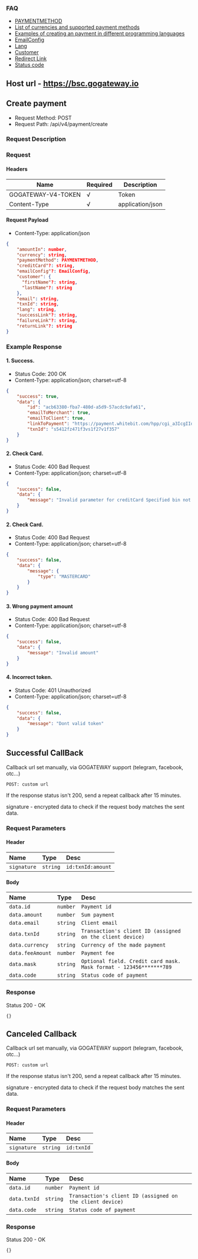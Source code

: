 ### FAQ
- [PAYMENTMETHOD](PAYMENT_INFO.md#paymentmethod)
- [List of currencies and supported payment methods](PAYMENT_INFO.md#paymentmethod)
- [Examples of creating an payment in different programming languages](PAYMENT_CREATE_EXAMPLE.md)
- [EmailConfig](PAYMENT_INFO.md#email-config)
- [Lang](PAYMENT_INFO.md#language)
- [Customer](PAYMENT_INFO.md#customer)
- [Redirect Link](PAYMENT_INFO.md#redirect-link)
- [Status code](PAYMENT_INFO.md#status-code)

## Host url - https://bsc.gogateway.io

## Create payment
 - Request Method: POST
 - Request Path: /api/v4/payment/create

### Request Description

### Request

#### Headers

| Name            | Required | Description
|-----------------|----------|-----------------
| GOGATEWAY-V4-TOKEN | √        | Token
| Content-Type    | √        | application/json


#### Request Payload

 - Content-Type: application/json


```json
{
    "amountIn": number,
    "currency": string,
    "paymentMethod": PAYMENTMETHOD,
    "creditCard"?: string,
    "emailConfig"?: EmailConfig,
    "customer": {
      "firstName"?: string,
      "lastName"?: string
    },
    "email": string,
    "txnId": string,
    "lang": string,
    "successLink"?: string,
    "failureLink"?: string,
    "returnLink"?: string
}
```

### Example Response

#### 1. Success.

 - Status Code: 200 OK
 - Content-Type: application/json; charset=utf-8


```json
{
    "success": true,
    "data": {
        "id": "acb63380-fba7-480d-a5d9-57acdc9afa61",
        "emailToMerchant": true,
        "emailToClient": true,
        "linkToPayment": "https://payment.whitebit.com/hpp/cgi_a3IcgIId3xaxnnt",
        "txnId": "s5412fz471f3vs1f27v1f357"
    }
}
```
#### 2. Check Card.

 - Status Code: 400 Bad Request
 - Content-Type: application/json; charset=utf-8


```json
{
    "success": false,
    "data": {
        "message": "Invalid parameter for creditCard Specified bin not found"
    }
}
```

#### 2. Check Card.

 - Status Code: 400 Bad Request
 - Content-Type: application/json; charset=utf-8


```json
{
    "success": false,
    "data": {
        "message": {
            "type": "MASTERCARD"
        }
    }
}
```

#### 3. Wrong payment amount

 - Status Code: 400 Bad Request
 - Content-Type: application/json; charset=utf-8


```json
{
    "success": false,
    "data": {
        "message": "Invalid amount"
    }
}
```

#### 4. Incorrect token.

 - Status Code: 401 Unauthorized
 - Content-Type: application/json; charset=utf-8


```json
{
    "success": false,
    "data": {
        "message": "Dont valid token"
    }
}
```

## Successful CallBack
Callback url set manually, via GOGATEWAY support (telegram, facebook, otc...)

```
POST: custom url
```
If the response status isn't 200, send a repeat callback after 15 minutes.

signature - encrypted data to check if the request body matches the sent data.

### Request Parameters
#### Header
| Name | Type | Desc |
| :------ | :------ | :------ |
| `signature` | `string` | `id:txnId:amount`
#### Body
| Name | Type | Desc |
| :------ | :------ | :------ |
| `data.id` | `number` | `Payment id`
| `data.amount` | `number` | `Sum payment`
| `data.email` | `string` | `Client email`
| `data.txnId` | `string` | `Transaction's client ID (assigned on the client device)`
| `data.currency` | `string` | `Currency of the made payment`
| `data.feeAmount` | `number` | `Payment fee`
| `data.mask` | `string` | `Optional field. Credit card mask. Mask format - 123456*******789`
| `data.code` | `string` | `Status code of payment`

### Response
Status 200 - OK
```
{}
```

## Canceled Callback
Callback url set manually, via GOGATEWAY support (telegram, facebook, otc...)

```
POST: custom url
```
If the response status isn't 200, send a repeat callback after 15 minutes.

signature - encrypted data to check if the request body matches the sent data.

### Request Parameters
#### Header
| Name | Type | Desc |
| :------ | :------ | :------ |
| `signature` | `string` | `id:txnId`
#### Body
| Name | Type | Desc |
| :------ | :------ | :------ |
| `data.id` | `number` | `Payment id`
| `data.txnId` | `string` | `Transaction's client ID (assigned on the client device)`
| `data.code` | `string` | `Status code of payment`

### Response
Status 200 - OK
```
{}
```
